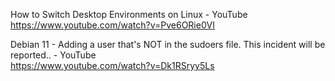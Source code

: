 How to Switch Desktop Environments on Linux - YouTube<br/>
https://www.youtube.com/watch?v=Pve6ORie0VI

Debian 11 - Adding a user that's NOT in the sudoers file. This incident will be reported.. - YouTube <br/> 
https://www.youtube.com/watch?v=Dk1RSryy5Ls
